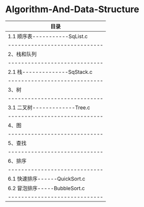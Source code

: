 # Algorithm-And-Data-Structure
|            目录             |
|-----------------------------|
|1.1 顺序表-----------SqList.c|
|-----------------------------|
|2、栈和队列                  |
|-----------------------------|
|2.1 栈--------------SqStack.c|
|-----------------------------|
|3、树                        |
|-----------------------------|
|3.1 二叉树-------------Tree.c|
|-----------------------------|
|4、图                        |
|-----------------------------|
|5、查找                      |
|-----------------------------|
|6、排序                      |
|-----------------------------|
|6.1 快速排序------QuickSort.c|
|6.2 冒泡排序-----BubbleSort.c|
|-----------------------------|


